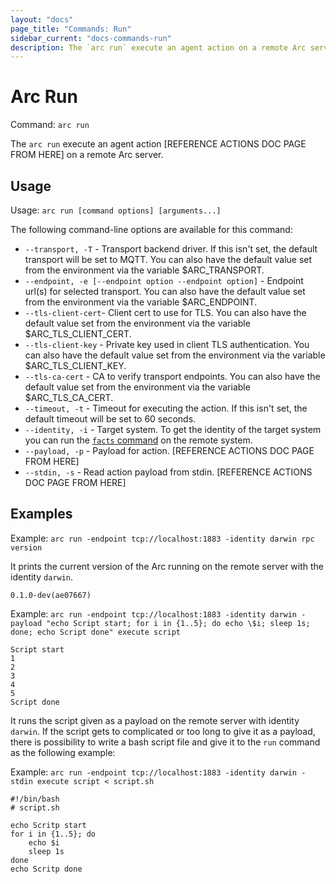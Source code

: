 ```yaml
---
layout: "docs"
page_title: "Commands: Run"
sidebar_current: "docs-commands-run"
description: The `arc run` execute an agent action on a remote Arc server.
---
```


# Arc Run

Command: `arc run`

The `arc run` execute an agent action [REFERENCE ACTIONS DOC PAGE FROM HERE] on a remote Arc server.

## Usage

Usage: `arc run [command options] [arguments...]`

The following command-line options are available for this command:

* `--transport, -T` - Transport backend driver. If this isn't set, the default transport will be set to MQTT. You can
also have the default value set from the environment via the variable $ARC_TRANSPORT.
* `--endpoint, -e [--endpoint option --endpoint option]` -	Endpoint url(s) for selected transport. You can also have
the default value set from the environment via the variable $ARC_ENDPOINT.
* `--tls-client-cert`- Client cert to use for TLS. You can also have the default value set from the environment via
the variable $ARC_TLS_CLIENT_CERT.
* `--tls-client-key` - Private key used in client TLS authentication. You can also have the default value set from
the environment via the variable $ARC_TLS_CLIENT_KEY.
* `--tls-ca-cert` - CA to verify transport endpoints. You can also have the default value set from the environment via
the variable $ARC_TLS_CA_CERT.
* `--timeout, -t` -  Timeout for executing the action. If this isn't set, the default timeout will be set to 60 seconds.
* `--identity, -i` - Target system. To get the identity of the target system you can run the [`facts` command](/docs/commands/facts.html) on the
remote system.
* `--payload, -p` - Payload for action. [REFERENCE ACTIONS DOC PAGE FROM HERE]
* `--stdin, -s` - Read action payload from stdin. [REFERENCE ACTIONS DOC PAGE FROM HERE]

## Examples

Example: `arc run -endpoint tcp://localhost:1883 -identity darwin rpc version`

It prints the current version of the Arc running on the remote server with the identity `darwin`.

```text
0.1.0-dev(ae07667)
```

Example: `arc run -endpoint tcp://localhost:1883 -identity darwin -payload "echo Script start; for i in {1..5}; do echo \$i; sleep 1s; done; echo Script done" execute script`

```text
Script start
1
2
3
4
5
Script done
```

It runs the script given as a payload on the remote server with identity `darwin`. If the script gets to complicated or too long to give it as a payload, there is possibility to
write a bash script file and give it to the `run` command as the following example:

Example: `arc run -endpoint tcp://localhost:1883 -identity darwin -stdin execute script < script.sh`

```text
#!/bin/bash
# script.sh

echo Scritp start
for i in {1..5}; do
	echo $i
	sleep 1s
done
echo Scritp done
```
